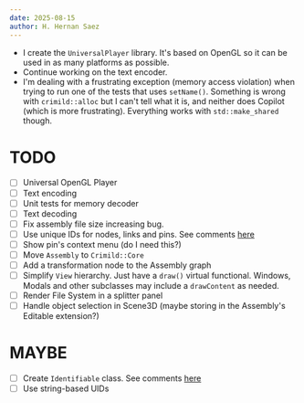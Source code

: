 ```yaml
---
date: 2025-08-15
author: H. Hernan Saez
---
```


- I create the `UniversalPlayer` library. It's based on OpenGL so it can be used in as many platforms as possible.
- Continue working on the text encoder.
- I'm dealing with a frustrating exception (memory access violation) when trying to run one of the tests that uses `setName()`. Something is wrong with `crimild::alloc` but I can't tell what it is, and neither does Copilot (which is more frustrating). Everything works with `std::make_shared` though.


# TODO
- [ ] Universal OpenGL Player
- [ ] Text encoding
- [ ] Unit tests for memory decoder
- [ ] Text decoding
- [ ] Fix assembly file size increasing bug.
- [ ] Use unique IDs for nodes, links and pins. See comments [here](./20250701_hhsaez.md)
- [ ] Show pin's context menu (do I need this?)
- [ ] Move `Assembly` to `Crimild::Core`
- [ ] Add a transformation node to the Assembly graph
- [ ] Simplify `View` hierarchy. Just have a `draw()` virtual functional. Windows, Modals and other subclasses may include a `drawContent` as needed.
- [ ] Render File System in a splitter panel
- [ ] Handle object selection in Scene3D (maybe storing in the Assembly's Editable extension?)

# MAYBE
- [ ] Create `Identifiable` class. See comments [here](./20250717_hhsaez.md)
- [ ] Use string-based UIDs
